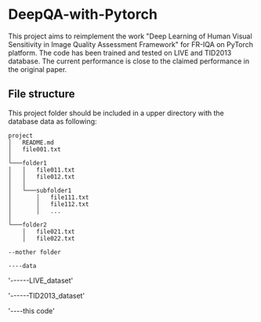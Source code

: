 # DeepQA-with-Pytorch

This project aims to reimplement the work "Deep Learning of Human Visual Sensitivity in Image Quality Assessment Framework" for FR-IQA on PyTorch platform. The code has been trained and tested on LIVE and TID2013 database. The current performance is close to the claimed performance in the original paper. 

## File structure

This project folder should be included in a upper directory with the database data as following:

```
project
│   README.md
│   file001.txt    
│
└───folder1
│   │   file011.txt
│   │   file012.txt
│   │
│   └───subfolder1
│       │   file111.txt
│       │   file112.txt
│       │   ...
│   
└───folder2
    │   file021.txt
    │   file022.txt
```

`--mother folder`

`----data`

'------LIVE_dataset'

'------TID2013_dataset'

'----this code'
